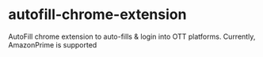 # autofill-chrome-extension
AutoFill chrome extension to auto-fills & login into OTT platforms. Currently, AmazonPrime is supported
